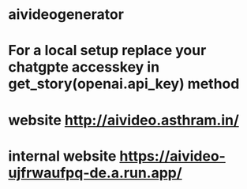# aivideogenerator
# For a local setup replace your chatgpte accesskey in get_story(openai.api_key) method 
# website http://aivideo.asthram.in/
# internal website https://aivideo-ujfrwaufpq-de.a.run.app/